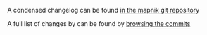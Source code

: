 <!-- Name: ChangeLog -->
<!-- Version: 2 -->
<!-- Last-Modified: 2012/03/31 13:44:30 -->

A condensed changelog can be found [in the mapnik git repository](https://github.com/mapnik/mapnik/blob/master/CHANGELOG.md)

A full list of changes by can be found by [browsing the commits](https://github.com/mapnik/mapnik/commits/master) 